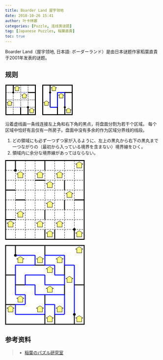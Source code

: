```yaml
---
title: Boarder Land 屋宇领地
date: 2018-10-26 15:41
author: 叶卡林娜
categories: [Puzzle, 连线类谜题]
tag: [Japanese Puzzles, 稲葉直貴]
toc: true
---
```


Boarder Land（屋宇领地, 日本語:  ボーダーランド）是由日本谜题作家稻葉直貴于2001年发表的谜题。

## 规则

![Boarder Land 小型例题，作者：稲葉直貴](/images/boarderland.png)

沿着虚线画一条线连接左上角和右下角的黑点，将盘面分割为若干个区域。
每个区域中恰好有且仅有一所房子。盘面中没有多余的作为区域分界线的线段。

1. どの領域にも必ず一つずつ家が入るように、左上の黒丸から右下の黒丸まで一つながりの（最初から入っている境界を含まない）境界線をひく。
2. 領域内に余分な境界線があってはならない。

![Boarder Land 例题，作者：稲葉直貴](/images/boarderland_e.png)

![Boarder Land 例题解答](/images/boarderland_a.png)

## 参考资料

> - [稲葉のパズル研究室](http://inabapuzzle.com/honkaku/land.html)
